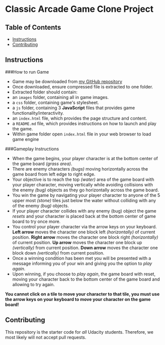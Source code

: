 # Classic Arcade Game Clone Project

## Table of Contents

- [Instructions](#instructions)
- [Contributing](#contributing)

## Instructions

###How to run Game
- Game may be downloaded from [my GitHub repository](https://github.com/spectre4300s/frontend-nanodegree-arcade-game)
- Once downloaded, ensure compressed file is extracted to one folder.
- Extracted folder should contain:
 - an `images` folder, containing all in game images.
 - a `css` folder, containing game's stylesheet.
 - a `js` folder, containing 3 **JavaScript** files that provides game functionality/interactivity.
 - an `index.html` file, which provides the page structure and content.
 - a `README.md` file, which provides instructions on how to launch and play the game.
- Within game folder open `index.html` file in your web browser to load game engine

###Gameplay Instructions
- When the game begins, your player character is at the bottom center of the game board _(grass area)_.
- There are enemy characters _(bugs)_ moving horizontally across the game board from left edge to right edge.
- Your objective is to reach the top _(water)_ area of the game board with your player character, moving vertically while avoiding collisions with the enemy _(bug)_ objects as they go horizontally across the game board.
- You win the game by navigating your player character to anyone of the 5 upper most _(stone)_ tiles just below the water without colliding with any of the enemy _(bug)_ objects.
- If your player character collides with any enemy (bug) object the game _resets_ and your character is placed back at the bottom center of game board to try once more.
- You control your player character via the arrow keys on your keyboard. **Left arrow** moves the character one block left _(horizontally)_ of current position.
**Right arrow** moves the character one block right _(horizontally)_ of current position.
**Up arrow** moves the character one block up _(vertically)_ from current position.
**Down arrow** moves the character one block down _(vertically)_ from current position.
- Once a winning condition has been met you will be presented with a message informing you of your win and giving you the option to _play again_.
- Upon winning, if you choose to _play again_, the game board with reset, moving your character back to the bottom center of the game board and allowing to try again.

**You cannot click on a tile to move your character to that tile, you must use the arrow keys on your keyboard to move your character on the game board!**

## Contributing

This repository is the starter code for _all_ Udacity students. Therefore, we most likely will not accept pull requests.

